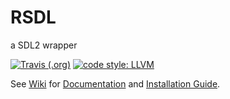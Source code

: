 RSDL
===
a SDL2 wrapper

[![Travis (.org)](https://img.shields.io/travis/UTAP/RSDL.svg?style=flat-square)](https://travis-ci.com/UTAP/RSDL)
[![code style: LLVM](https://img.shields.io/badge/code_style-LLVM-brightgreen.svg?style=flat-square)](https://llvm.org/docs/CodingStandards.html)

See [Wiki](../../wiki) for [Documentation](../../wiki/Documentation) and [Installation Guide](../../wiki/Installation).
